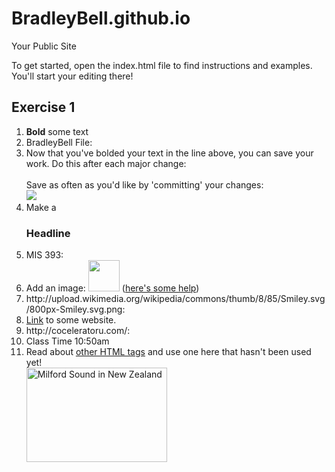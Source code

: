 BradleyBell.github.io
=====================

Your Public Site

To get started, open the index.html file to find instructions and examples. You'll start your editing there!

<h2 id="Exercise1">Exercise 1</h2>
<ol>
  <li><b>Bold</b> some text</li>
  <li>BradleyBell File:</li>
  <li>Now that you've bolded your text in the line above, you can save your work. Do this after each major change:
    <br><br>Save as often as you'd like by 'committing' your changes: <br><img class="drop-shadow raised" src="http://drp.io/files/53062325975fd.png">
  </li>
  <li>Make a <h3>Headline</h3></li>
  <li>MIS 393:</li>
  <li>Add an image: <img src="http://upload.wikimedia.org/wikipedia/commons/thumb/8/85/Smiley.svg/800px-Smiley.svg.png" height="50" width="50"> (<a href="http://forum.koramgame.com/thread-60307-1-1.html">here's some help</a>)</li>
  <li>http://upload.wikimedia.org/wikipedia/commons/thumb/8/85/Smiley.svg/800px-Smiley.svg.png:</li>
  <li><a href="http://www.coceleratoru.com">Link</a> to some website.</li>
  <li>http://coceleratoru.com/:</li>
  <li>Class Time 10:50am</li>
  <li>Read about <a href="http://www.quackit.com/html/tags/">other HTML tags</a> and use one here that hasn't been used yet!</li>
 <img src="/pix/milford_sound/milford_sound_t.jpg" width="225" height="151" alt="Milford Sound in New Zealand">
</ol>
